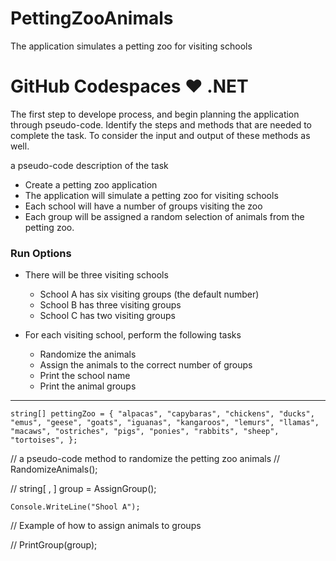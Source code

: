 # PettingZooAnimals
The application simulates a petting zoo for visiting schools


# GitHub Codespaces ♥️ .NET

The first step to develope process, and begin planning the application through pseudo-code. Identify the steps and methods that are needed to complete the task. To consider the input and output of these methods as well.

a pseudo-code description of the task
- Create a petting zoo application
- The application will simulate a petting zoo for visiting schools
- Each school will have a number of groups visiting the zoo
- Each group will be assigned a random selection of animals from the petting zoo.

### Run Options

- There will be three visiting schools
    - School A has six visiting groups (the default number)
    - School B has three visiting groups
    - School C has two visiting groups

- For each visiting school, perform the following tasks
    - Randomize the animals
    - Assign the animals to the correct number of groups
    - Print the school name
    - Print the animal groups

----

`string[] pettingZoo =
{
    "alpacas", "capybaras", "chickens", "ducks", "emus", "geese",
    "goats", "iguanas", "kangaroos", "lemurs", "llamas", "macaws",
    "ostriches", "pigs", "ponies", "rabbits", "sheep", "tortoises",
};`

// a pseudo-code method to randomize the petting zoo animals
// RandomizeAnimals();

// string[ , ] group = AssignGroup();

`Console.WriteLine("Shool A");`


// Example of how to assign animals to groups

// PrintGroup(group);
